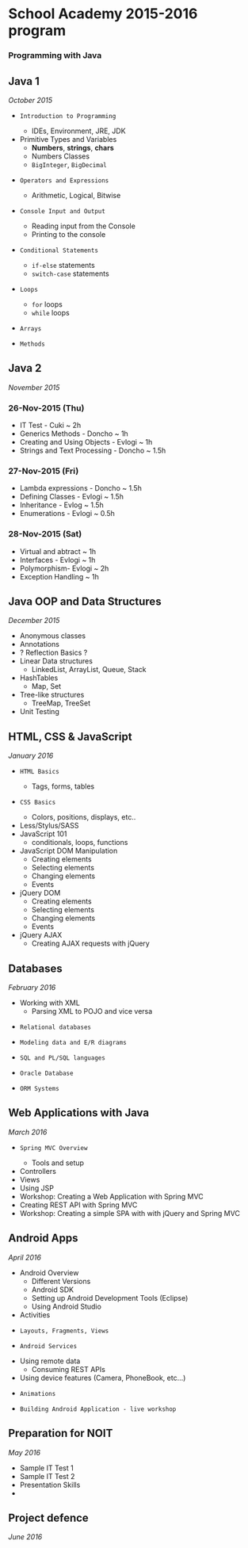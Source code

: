 # School Academy 2015-2016 program
### Programming with Java

## Java 1
_October 2015_

*	  Introduction to Programming
    *   IDEs, Environment, JRE, JDK
*   Primitive Types and Variables
    *   **Numbers**, **strings**, **chars**
    *   Numbers Classes
    *   `BigInteger`, `BigDecimal`
*	  Operators and Expressions
    *   Arithmetic, Logical, Bitwise
*	  Console Input and Output
    *   Reading input from the Console
    *   Printing to the console
*	  Conditional Statements
    *   `if-else` statements
    *   `switch-case` statements
*	  Loops
    *   `for` loops
    *   `while` loops
*	  Arrays
*	  Methods

## Java 2
_November 2015_

### 26-Nov-2015 (Thu)

*   IT Test - Cuki ~ 2h
*   Generics Methods - Doncho ~ 1h
*   Creating and Using Objects - Evlogi ~ 1h
*   Strings and Text Processing - Doncho ~ 1.5h

### 27-Nov-2015 (Fri)

*   Lambda expressions - Doncho ~ 1.5h
*   Defining Classes - Evlogi ~ 1.5h
*   Inheritance - Evlog ~  1.5h
*   Enumerations - Evlogi ~ 0.5h

### 28-Nov-2015 (Sat)

*   Virtual and abtract ~ 1h
*   Interfaces - Evlogi ~ 1h
*   Polymorphism- Evlogi ~ 2h
*   Exception Handling  ~ 1h

## Java OOP and Data Structures
_December 2015_

*   Anonymous classes
*   Annotations
*   ? Reflection Basics ?
*   Linear Data structures
    *   LinkedList, ArrayList, Queue, Stack
*   HashTables
    *   Map, Set
*   Tree-like structures
    *   TreeMap, TreeSet
*   Unit Testing

## HTML, CSS & JavaScript
_January 2016_

*	  HTML Basics
    *   Tags, forms, tables
*	  CSS Basics
    *   Colors, positions, displays, etc..
*   Less/Stylus/SASS
*   JavaScript 101
    *   conditionals, loops, functions
*   JavaScript DOM Manipulation
    *   Creating elements
    *   Selecting elements
    *   Changing elements
    *   Events
*   jQuery DOM
    *   Creating elements
    *   Selecting elements
    *   Changing elements
    *   Events
*   jQuery AJAX
    *   Creating AJAX requests with jQuery

## Databases
_February 2016_

*   Working with XML
    *   Parsing XML to POJO and vice versa    
*	  Relational databases
*	  Modeling data and E/R diagrams
*	  SQL and PL/SQL languages
*	  Oracle Database
*	  ORM Systems

## Web Applications with Java
_March 2016_

*	  Spring MVC Overview
    *   Tools and setup
*   Controllers
*   Views
*   Using JSP
*   Workshop: Creating a Web Application with Spring MVC
*   Creating REST API with Spring MVC
*   Workshop: Creating a simple SPA with with jQuery and Spring MVC

## Android Apps
_April 2016_

*   Android Overview
    *   Different Versions
    *   Android SDK
    *   Setting up Android Development Tools (Eclipse)
    *   Using Android Studio
*   Activities
*	  Layouts, Fragments, Views
*	  Android Services
*   Using remote data
    *   Consuming REST APIs
*   Using device features (Camera, PhoneBook, etc...)
*	  Animations
*	  Building Android Application - live workshop

## Preparation for NOIT
_May 2016_

*   Sample IT Test 1
*   Sample IT Test 2
*   Presentation Skills
*   

## Project defence
_June 2016_
